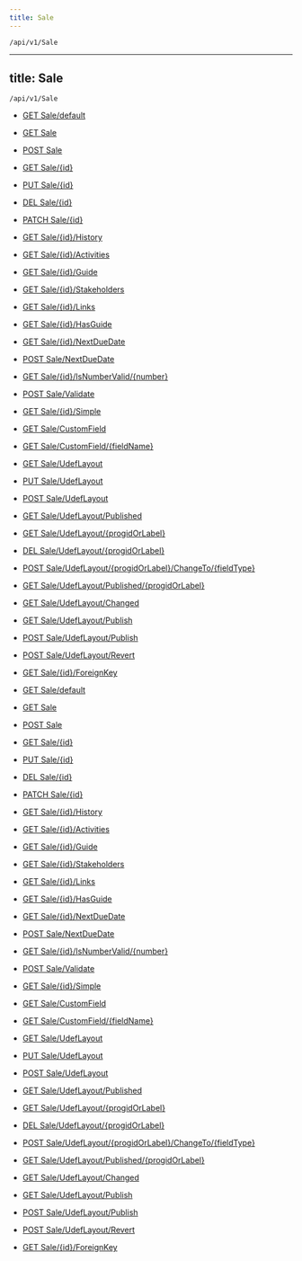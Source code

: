 ```yaml
---
title: Sale
---
```


```http
/api/v1/Sale
```

---
title: Sale
---

```http
/api/v1/Sale
```




* [GET Sale/default](v1SaleEntity_DefaultSaleEntity.md)

* [GET Sale](v1SaleEntity_GetAll.md)

* [POST Sale](v1SaleEntity_PostSaleEntity.md)

* [GET Sale/{id}](v1SaleEntity_GetSaleEntity.md)

* [PUT Sale/{id}](v1SaleEntity_PutSaleEntity.md)

* [DEL Sale/{id}](v1SaleEntity_DeleteSaleEntity.md)

* [PATCH Sale/{id}](v1SaleEntity_PatchSaleEntity.md)

* [GET Sale/{id}/History](v1SaleEntity_History.md)

* [GET Sale/{id}/Activities](v1SaleEntity_Activities.md)

* [GET Sale/{id}/Guide](v1SaleEntity_Guide.md)

* [GET Sale/{id}/Stakeholders](v1SaleEntity_Stakeholders.md)

* [GET Sale/{id}/Links](v1SaleEntity_Links.md)

* [GET Sale/{id}/HasGuide](v1SaleEntity_HasGuide.md)

* [GET Sale/{id}/NextDueDate](v1SaleEntity_GetNextDueDate.md)

* [POST Sale/NextDueDate](v1SaleEntity_BatchUpdateNextDueDate.md)

* [GET Sale/{id}/IsNumberValid/{number}](v1SaleEntity_IsNumberValid.md)

* [POST Sale/Validate](v1SaleEntity_ValidateSaleEntity.md)

* [GET Sale/{id}/Simple](v1SaleEntity_Simple.md)

* [GET Sale/CustomField](v1SaleEntity_GetCustomFieldInfoList.md)

* [GET Sale/CustomField/{fieldName}](v1SaleEntity_GetCustomFieldInfo.md)

* [GET Sale/UdefLayout](v1SaleEntity_GetUdefLayout.md)

* [PUT Sale/UdefLayout](v1SaleEntity_SaveUdefLayout.md)

* [POST Sale/UdefLayout](v1SaleEntity_AddUdefField.md)

* [GET Sale/UdefLayout/Published](v1SaleEntity_GetPublishedUdefLayout.md)

* [GET Sale/UdefLayout/{progidOrLabel}](v1SaleEntity_GetUdefFieldInfo.md)

* [DEL Sale/UdefLayout/{progidOrLabel}](v1SaleEntity_DeleteUdefFieldInfo.md)

* [POST Sale/UdefLayout/{progidOrLabel}/ChangeTo/{fieldType}](v1SaleEntity_ChangeFieldType.md)

* [GET Sale/UdefLayout/Published/{progidOrLabel}](v1SaleEntity_GetPublishedUdefFieldInfo.md)

* [GET Sale/UdefLayout/Changed](v1SaleEntity_DetectUnpublishedChanges.md)

* [GET Sale/UdefLayout/Publish](v1SaleEntity_IsPublishUdefLayoutActive.md)

* [POST Sale/UdefLayout/Publish](v1SaleEntity_PublishUdefLayout.md)

* [POST Sale/UdefLayout/Revert](v1SaleEntity_RevertUdefLayout.md)

* [GET Sale/{id}/ForeignKey](v1SaleEntity_GetAllForeignKeysOnEntity.md)


* [GET Sale/default](v1SaleEntity_DefaultSaleEntity.md)

* [GET Sale](v1SaleEntity_GetAll.md)

* [POST Sale](v1SaleEntity_PostSaleEntity.md)

* [GET Sale/{id}](v1SaleEntity_GetSaleEntity.md)

* [PUT Sale/{id}](v1SaleEntity_PutSaleEntity.md)

* [DEL Sale/{id}](v1SaleEntity_DeleteSaleEntity.md)

* [PATCH Sale/{id}](v1SaleEntity_PatchSaleEntity.md)

* [GET Sale/{id}/History](v1SaleEntity_History.md)

* [GET Sale/{id}/Activities](v1SaleEntity_Activities.md)

* [GET Sale/{id}/Guide](v1SaleEntity_Guide.md)

* [GET Sale/{id}/Stakeholders](v1SaleEntity_Stakeholders.md)

* [GET Sale/{id}/Links](v1SaleEntity_Links.md)

* [GET Sale/{id}/HasGuide](v1SaleEntity_HasGuide.md)

* [GET Sale/{id}/NextDueDate](v1SaleEntity_GetNextDueDate.md)

* [POST Sale/NextDueDate](v1SaleEntity_BatchUpdateNextDueDate.md)

* [GET Sale/{id}/IsNumberValid/{number}](v1SaleEntity_IsNumberValid.md)

* [POST Sale/Validate](v1SaleEntity_ValidateSaleEntity.md)

* [GET Sale/{id}/Simple](v1SaleEntity_Simple.md)

* [GET Sale/CustomField](v1SaleEntity_GetCustomFieldInfoList.md)

* [GET Sale/CustomField/{fieldName}](v1SaleEntity_GetCustomFieldInfo.md)

* [GET Sale/UdefLayout](v1SaleEntity_GetUdefLayout.md)

* [PUT Sale/UdefLayout](v1SaleEntity_SaveUdefLayout.md)

* [POST Sale/UdefLayout](v1SaleEntity_AddUdefField.md)

* [GET Sale/UdefLayout/Published](v1SaleEntity_GetPublishedUdefLayout.md)

* [GET Sale/UdefLayout/{progidOrLabel}](v1SaleEntity_GetUdefFieldInfo.md)

* [DEL Sale/UdefLayout/{progidOrLabel}](v1SaleEntity_DeleteUdefFieldInfo.md)

* [POST Sale/UdefLayout/{progidOrLabel}/ChangeTo/{fieldType}](v1SaleEntity_ChangeFieldType.md)

* [GET Sale/UdefLayout/Published/{progidOrLabel}](v1SaleEntity_GetPublishedUdefFieldInfo.md)

* [GET Sale/UdefLayout/Changed](v1SaleEntity_DetectUnpublishedChanges.md)

* [GET Sale/UdefLayout/Publish](v1SaleEntity_IsPublishUdefLayoutActive.md)

* [POST Sale/UdefLayout/Publish](v1SaleEntity_PublishUdefLayout.md)

* [POST Sale/UdefLayout/Revert](v1SaleEntity_RevertUdefLayout.md)

* [GET Sale/{id}/ForeignKey](v1SaleEntity_GetAllForeignKeysOnEntity.md)